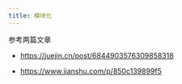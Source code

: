 ```yaml
---
title: 模块化
---
```

参考两篇文章

- https://juejin.cn/post/6844903576309858318

- https://www.jianshu.com/p/850c139899f5
